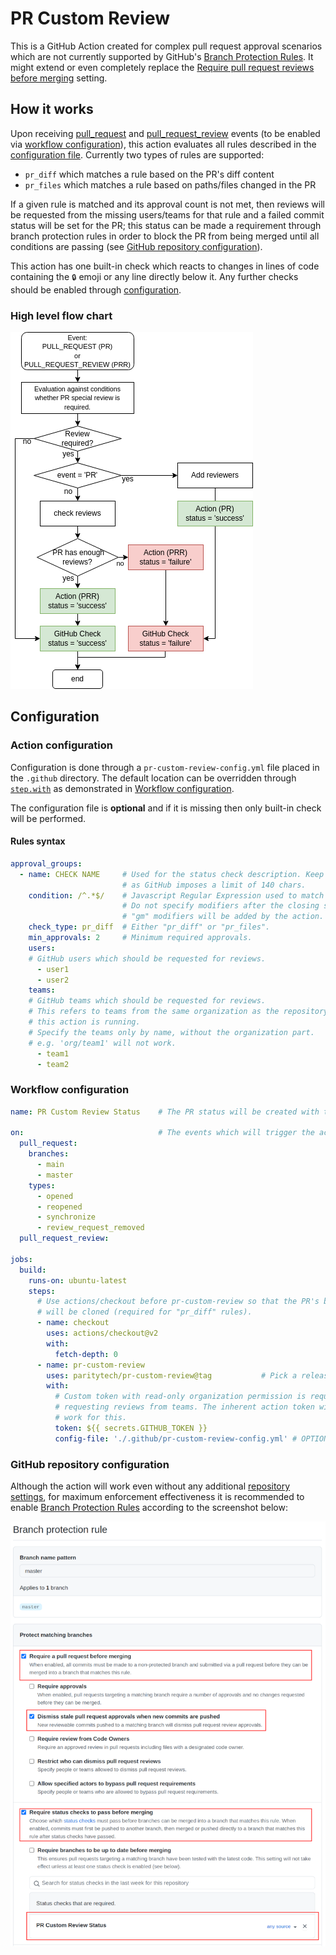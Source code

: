 # PR Custom Review

This is a GitHub Action created for complex pull request approval scenarios which are not currently supported by GitHub's [Branch Protection Rules](https://docs.github.com/en/repositories/configuring-branches-and-merges-in-your-repository/defining-the-mergeability-of-pull-requests/about-protected-branches#about-branch-protection-rules). It might extend or even completely replace the [Require pull request reviews before merging](https://docs.github.com/en/repositories/configuring-branches-and-merges-in-your-repository/defining-the-mergeability-of-pull-requests/about-protected-branches#require-pull-request-reviews-before-merging) setting.

## How it works

Upon receiving [pull_request](https://docs.github.com/en/actions/learn-github-actions/events-that-trigger-workflows#pull_request) and [pull_request_review](https://docs.github.com/en/actions/learn-github-actions/events-that-trigger-workflows#pull_request_review) events (to be enabled via [workflow configuration](#workflow-configuration)), this action evaluates all rules described in the [configuration file](#action-configuration). Currently two types of rules are supported:

- `pr_diff` which matches a rule based on the PR's diff content
- `pr_files` which matches a rule based on paths/files changed in the PR

If a given rule is matched and its approval count is not met, then reviews will be requested from the missing users/teams for that rule and a failed commit status will be set for the PR; this status can be made a requirement through branch protection rules in order to block the PR from being merged until all conditions are passing (see [GitHub repository configuration](#github-repository-configuration)).

This action has one built-in check which reacts to changes in lines of code containing the `🔒` emoji or any line directly below it. Any further checks should be enabled through [configuration](#action-configuration).

### High level flow chart
![High level flow chart](./img/pr-custom-review-flowchart.png)

## Configuration

### Action configuration  <a name="action-configuration"></a>

Configuration is done through a `pr-custom-review-config.yml` file placed in the `.github` directory. The default location can be overridden through [`step.with`](https://docs.github.com/en/actions/learn-github-actions/workflow-syntax-for-github-actions#jobsjob_idstepswith) as demonstrated in [Workflow configuration](#workflow-configuration).

The configuration file is **optional** and if it is missing then only built-in check will be performed.

#### Rules syntax

```yaml
approval_groups:
  - name: CHECK NAME     # Used for the status check description. Keep it short
                         # as GitHub imposes a limit of 140 chars.
    condition: /^.*$/    # Javascript Regular Expression used to match the rule.
                         # Do not specify modifiers after the closing slash.
                         # "gm" modifiers will be added by the action.
    check_type: pr_diff  # Either "pr_diff" or "pr_files".
    min_approvals: 2     # Minimum required approvals.
    users:
    # GitHub users which should be requested for reviews.
      - user1
      - user2
    teams:
    # GitHub teams which should be requested for reviews.
    # This refers to teams from the same organization as the repository where
    # this action is running.
    # Specify the teams only by name, without the organization part.
    # e.g. 'org/team1' will not work.
      - team1
      - team2
```

### Workflow configuration <a name="workflow-configuration"></a>

```yaml
name: PR Custom Review Status    # The PR status will be created with this name.

on:                              # The events which will trigger the action.
  pull_request:
    branches:
      - main
      - master
    types:
      - opened
      - reopened
      - synchronize
      - review_request_removed
  pull_request_review:

jobs:
  build:
    runs-on: ubuntu-latest
    steps:
      # Use actions/checkout before pr-custom-review so that the PR's branch
      # will be cloned (required for "pr_diff" rules).
      - name: checkout
        uses: actions/checkout@v2
        with:
          fetch-depth: 0
      - name: pr-custom-review
        uses: paritytech/pr-custom-review@tag           # Pick a release tag and put it after the "@".
        with:
          # Custom token with read-only organization permission is required for
          # requesting reviews from teams. The inherent action token will not
          # work for this.
          token: ${{ secrets.GITHUB_TOKEN }}
          config-file: './.github/pr-custom-review-config.yml' # OPTIONAL: can be specified to override default config_file
```

### GitHub repository configuration  <a name="github-repository-configuration"></a>

Although the action will work even without any additional [repository settings](https://docs.github.com/en/repositories/managing-your-repositorys-settings-and-features), for maximum enforcement effectiveness it is recommended to enable
[Branch Protection Rules](https://docs.github.com/en/repositories/configuring-branches-and-merges-in-your-repository/defining-the-mergeability-of-pull-requests/managing-a-branch-protection-rule) according to the screenshot below:

![Branch Protection Settings](./img/github-branch-protection.png)
